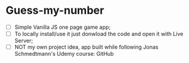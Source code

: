 # Guess-my-number
 - [ ] Simple Vanilla JS one page game app;
 - [ ] To locally install/use it just donwload the code and open it with Live Server;
 - [ ] NOT my own project idea, app built while following Jonas Schmedtmann's Udemy course: GitHub
